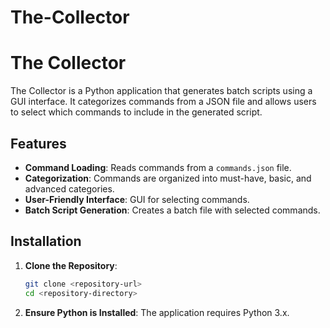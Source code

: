 # The-Collector
# The Collector

The Collector is a Python application that generates batch scripts using a GUI interface. It categorizes commands from a JSON file and allows users to select which commands to include in the generated script.

## Features

- **Command Loading**: Reads commands from a `commands.json` file.
- **Categorization**: Commands are organized into must-have, basic, and advanced categories.
- **User-Friendly Interface**: GUI for selecting commands.
- **Batch Script Generation**: Creates a batch file with selected commands.

## Installation

1. **Clone the Repository**:
   ```bash
   git clone <repository-url>
   cd <repository-directory>
2. **Ensure Python is Installed**:
The application requires Python 3.x.
